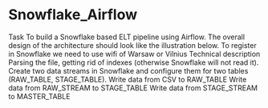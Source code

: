 # Snowflake_Airflow

Task
To build a Snowflake based ELT pipeline using Airflow. The overall design of the architecture should look like the illustration below.
To register in Snowflake we need to use wifi of Warsaw or Vilnius
Technical description 
Parsing the file, getting rid of indexes (otherwise Snowflake will not read it).
Create two data streams in Snowflake and configure them for two tables (RAW_TABLE, STAGE_TABLE).
Write data from CSV to RAW_TABLE
Write data from RAW_STREAM to STAGE_TABLE
Write data from STAGE_STREAM to MASTER_TABLE

